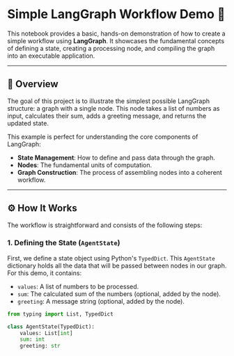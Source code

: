 # Simple LangGraph Workflow Demo 📝

This notebook provides a basic, hands-on demonstration of how to create a simple workflow using **LangGraph**. It showcases the fundamental concepts of defining a state, creating a processing node, and compiling the graph into an executable application.

---

## 📜 Overview

The goal of this project is to illustrate the simplest possible LangGraph structure: a graph with a single node. This node takes a list of numbers as input, calculates their sum, adds a greeting message, and returns the updated state.

This example is perfect for understanding the core components of LangGraph:

* **State Management**: How to define and pass data through the graph.
* **Nodes**: The fundamental units of computation.
* **Graph Construction**: The process of assembling nodes into a coherent workflow.

---

## ⚙️ How It Works

The workflow is straightforward and consists of the following steps:

### 1. Defining the State (`AgentState`)

First, we define a state object using Python's `TypedDict`. This `AgentState` dictionary holds all the data that will be passed between nodes in our graph. For this demo, it contains:
* `values`: A list of numbers to be processed.
* `sum`: The calculated sum of the numbers (optional, added by the node).
* `greeting`: A message string (optional, added by the node).

```python
from typing import List, TypedDict

class AgentState(TypedDict):
    values: List[int]
    sum: int
    greeting: str
